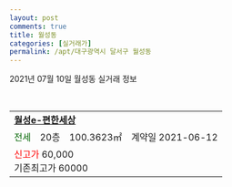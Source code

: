 ```yaml
---
layout: post
comments: true
title: 월성동
categories: [실거래가]
permalink: /apt/대구광역시 달서구 월성동
---
```


2021년 07월 10일 월성동 실거래 정보

<script type="text/javascript">
  google.charts.load('current', {'packages':['corechart']});
  google.charts.setOnLoadCallback(drawChart);

  function drawChart() {
    var data = google.visualization.arrayToDataTable([['거래일', '매매', '전월세', '전매'], ['20-07', 109, 68, 10], ['20-08', 137, 77, 9], ['20-09', 206, 56, 7], ['20-10', 255, 77, 32], ['20-11', 194, 76, 33], ['20-12', 70, 85, 6], ['21-01', 16, 52, 1], ['21-02', 18, 46, 0], ['21-03', 22, 49, 0], ['21-04', 24, 49, 3], ['21-05', 28, 38, 2], ['21-06', 9, 24, 1], ['21-07', 0, 3, 0]]);

    var options = {
      title: '최근 1년간 유형별 거래량 추이',
      legend: { position: 'bottom' }
    };

    var chart = new google.visualization.LineChart(document.getElementById('columnchart_material'));
    chart.draw(data, (options));년간 
  }
</script>

<div id="columnchart_material" style="width: 95%; margin-left: -35px; display: block"></div>
<br>
<table>
  <tr>
    <td colspan="4" style="font-weight: bold;"><a href="https://search.naver.com/search.naver?query=월성동 월성e-편한세상">월성e-편한세상</a></td>
  </tr>
    
  <tr>
    <td><a style="color: darkgreen">전세</a></td>
    <td>20층</td>
    <td>100.3623㎡</td>
    <td>계약일 2021-06-12</td>
  </tr>
  <tr>
    <td colspan="4"><a style="color: red;">신고가 </a>60,000<br>기존최고가 60000</td>
  </tr>
    
</table>
    